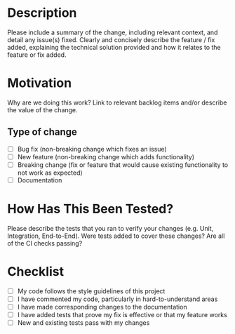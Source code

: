 # Description

Please include a summary of the change, including relevant context, and detail any issue(s) fixed. Clearly and concisely describe the feature / fix added, explaining the technical solution provided and how it relates to the feature or fix added.

# Motivation

Why are we doing this work? Link to relevant backlog items and/or describe the value of the change.

## Type of change

- [ ] Bug fix (non-breaking change which fixes an issue)
- [ ] New feature (non-breaking change which adds functionality)
- [ ] Breaking change (fix or feature that would cause existing functionality to not work as expected)
- [ ] Documentation

# How Has This Been Tested?

Please describe the tests that you ran to verify your changes (e.g. Unit, Integration, End-to-End).
Were tests added to cover these changes?
Are all of the CI checks passing?

# Checklist

- [ ] My code follows the style guidelines of this project
- [ ] I have commented my code, particularly in hard-to-understand areas
- [ ] I have made corresponding changes to the documentation
- [ ] I have added tests that prove my fix is effective or that my feature works
- [ ] New and existing tests pass with my changes
